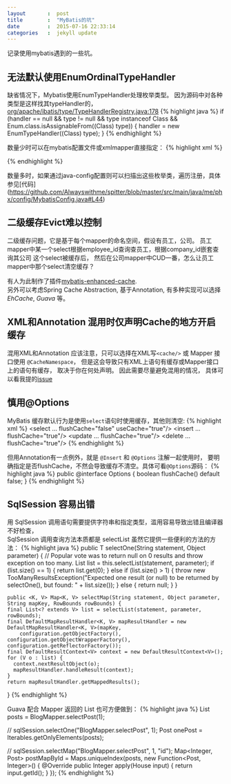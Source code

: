 ```yaml
---
layout       :  post
title        :  "MyBatis的坑"
date         :  2015-07-16 22:33:14
categories   :  jekyll update
---
```


记录使用mybatis遇到的一些坑。

## 无法默认使用EnumOrdinalTypeHandler

缺省情况下，Mybatis使用EnumTypeHandler处理枚举类型。
因为源码中对各种类型是这样找其typeHandler的，
[org/apache/ibatis/type/TypeHandlerRegistry.java:178](https://github.com/mybatis/mybatis-3/blob/master/src/main/java/org/apache/ibatis/type/TypeHandlerRegistry.java#L178)
{% highlight java %}
if (handler == null && type != null && type instanceof Class && Enum.class.isAssignableFrom((Class<?>) type)) {
    handler = new EnumTypeHandler((Class<?>) type);
}
{% endhighlight %}

数量少时可以在mybatis配置文件或xmlmapper直接指定：
{% highlight xml %}
<!-- mybatis-config.xml -->
<typeHandlers>
  <typeHandler handler="org.apache.ibatis.type.EnumOrdinalTypeHandler" javaType="java.math.RoundingMode"/>
</typeHandlers>

<!-- UserMapper.xml -->
<result column="roundingMode" property="roundingMode" typeHandler="org.apache.ibatis.type.EnumOrdinalTypeHandler"/>
{% endhighlight %}

数量多时，如果通过java-config配置则可以扫描出这些枚举类，遍历注册，具体参见[代码]
(https://github.com/Alwayswithme/spitter/blob/master/src/main/java/me/phx/config/MybatisConfig.java#L44)

## 二级缓存Evict难以控制

二级缓存问题，它是基于每个mapper的命名空间，假设有员工，公司。
员工mapper中某一个select根据employee_id查询查员工，根据company_id嵌套查询其公司
这个select被缓存后，
然后在公司mapper中CUD一番，怎么让员工mapper中那个select清空缓存？

有人为此制作了插件[mybatis-enhanced-cache](https://github.com/LuanLouis/mybatis-enhanced-cache).  
另外可以考虑Spring Cache Abstraction, 基于Annotation, 有多种实现可以选择 *EhCache*, *Guava* 等。

## XML和Annotation 混用时仅声明Cache的地方开启缓存

混用XML和Annotation 应该注意，只可以选择在XML写`<cache/>` 或 Mapper 接口使用 `@CacheNamespace`， 
但是这会导致只有XML上语句有缓存或Mapper接口上的语句有缓存， 取决于你在何处声明。
因此需要尽量避免混用的情况， 具体可以看我提的[issue](https://github.com/mybatis/spring/issues/62)

## 慎用@Options

MyBatis 缓存默认行为是使用`select`语句时使用缓存，其他则清空:
{% highlight xml %}
<select ... flushCache="false" useCache="true"/>
<insert ... flushCache="true"/>
<update ... flushCache="true"/>
<delete ... flushCache="true"/>
{% endhighlight %}

但用Annotation有一点例外，就是 `@Insert` 和 `@Options` 注解一起使用时，
要明确指定是否flushCache，不然会导致缓存不清空。具体可看`@Options`源码：
{% highlight java %}
public @interface Options {
  boolean flushCache() default false;
}
{% endhighlight %}

## SqlSession 容易出错

用 SqlSession 调用语句需要提供字符串和指定类型，滥用容易导致出错且编译器不好检查，  
SqlSession 调用查询方法本质都是 selectList 虽然它提供一些便利的方法的方法：
{% highlight java %}
  public <T> T selectOne(String statement, Object parameter) {
    // Popular vote was to return null on 0 results and throw exception on too many.
    List<T> list = this.<T>selectList(statement, parameter);
    if (list.size() == 1) {
      return list.get(0);
    } else if (list.size() > 1) {
      throw new TooManyResultsException("Expected one result (or null) to be returned by selectOne(), but found: " + list.size());
    } else {
      return null;
    }
  }

    public <K, V> Map<K, V> selectMap(String statement, Object parameter, String mapKey, RowBounds rowBounds) {
    final List<? extends V> list = selectList(statement, parameter, rowBounds);
    final DefaultMapResultHandler<K, V> mapResultHandler = new DefaultMapResultHandler<K, V>(mapKey,
        configuration.getObjectFactory(), configuration.getObjectWrapperFactory(), configuration.getReflectorFactory());
    final DefaultResultContext<V> context = new DefaultResultContext<V>();
    for (V o : list) {
      context.nextResultObject(o);
      mapResultHandler.handleResult(context);
    }
    return mapResultHandler.getMappedResults();
  }
{% endhighlight %}

Guava 配合 Mapper 返回的 List 也可方便做到：
{% highlight java %}
List<Post> posts = BlogMapper.selectPost(1);

// sqlSession.selectOne("BlogMapper.selectPost", 1);
Post onePost = Iterables.getOnlyElements(posts);

// sqlSession.selectMap("BlogMapper.selectPost", 1, "id");
Map<Integer, Post> postMapById = Maps.uniqueIndex(posts, new Function<Post, Integer>() {
    @Override
    public Integer apply(House input) {
        return input.getId();
    }
});
{% endhighlight %}
